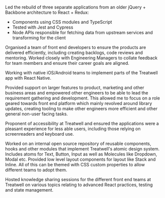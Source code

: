 Led the rebuild of three separate applications from an older jQuery + Backbone
architecture to React + Redux:
  - Components using CSS modules and TypeScript
  - Tested with Jest and Cypress
  - Node APIs responsible for fetching data from upstream services and
    transforming for the client

Organised a team of front end developers to ensure the products are delivered
efficiently, including creating backlogs, code reviews and mentoring. Worked
closely with Engineering Managers to collate feedback for team members and
ensure their career goals are aligned.

Working with native iOS/Android teams to implement parts of the Treatwell app
with React Native.

Provided support on larger features to product, marketing and other business
areas and empowered other engineers to be able to lead the requirement gathering
and development. This allowed me to focus on a role geared towards front end
platform which mainly revolved around library updates, creating tooling to
make other engineers more efficient and other general non-user facing tasks.

Proponent of accessibility at Treatwell and ensured the applications were a
pleasant experience for less able users, including those relying on
screenreaders and keyboard use.

Worked on an internal open source repository of reusable components, hooks and
other modules that implement Treatwell's atomic design system. Includes atoms
for Text, Button, Input as well as Molecules like Dropdown, Modal etc.
Provided low level layout components for layout like Stack and Inline. All of
this can be themed with CSS custom properties to allow different teams to adopt
them.

Hosted knowledge sharing sessions for the different front end teams at
Treatwell on various topics relating to advanced React practices, testing and
state management.
